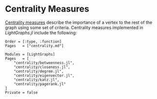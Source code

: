 # Centrality Measures

[Centrality measures](https://en.wikipedia.org/wiki/Centrality) describe the
importance of a vertex to the rest of the graph using some set of criteria.
Centrality measures implemented in *LightGraphs.jl* include the following:


```@index
Order = [:type, :function]
Pages   = ["centrality.md"]
```

```@autodocs
Modules = [LightGraphs]
Pages   = [
    "centrality/betweenness.jl",
    "centrality/closeness.jl",
    "centrality/degree.jl",
    "centrality/eigenvector.jl",
    "centrality/katz.jl",
    "centrality/pagerank.jl"
]
Private = false
```
